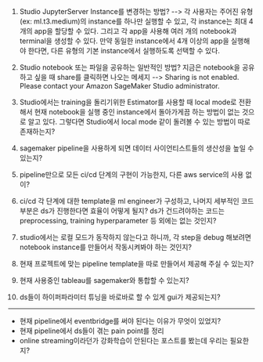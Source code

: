 1. Studio JupyterServer Instance를 변경하는 방법? --> 각 사용자는 주어진 유형(ex: ml.t3.medium)의 instance를 하나만 실행할 수 있고, 각 instance는 최대 4개의 app을 할당할 수 있다. 그리고 각 app을 사용해 여러 개의 notebook과 terminal을 생성할 수 있다. 
만약 동일한 instance에서 4개 이상의 app을 실행해야 한다면, 다른 유형의 기본 instance에서 실행하도록 선택할 수 있다. 

2. Studio notebook 또는 파일을 공유하는 일반적인 방법? 지금은 notebook을 공유하고 싶을 때 share를 클릭하면 나오는 메세지 --> Sharing is not enabled. Please contact your Amazon SageMaker Studio administrator.

3. Studio에서는 training을 돌리기위한 Estimator를 사용할 때 local mode로 전환해서 현재 notebook을 실행 중인 instance에서 돌아가게끔 하는 방법이 없는 것으로 알고 있다. 그렇다면 Studio에서 local mode 같이 돌려볼 수 있는 방법이 따로 존재하는지?

4. sagemaker pipeline을 사용하게 되면 데이터 사이언티스트들의 생산성을 높일 수 있는지? 

5. pipeline만으로 모든 ci/cd 단계의 구현이 가능한지, 다른 aws service의 사용 없이?

6. ci/cd 각 단계에 대한 template을 ml engineer가 구성하고, 나머지 세부적인 코드 부분은 ds가 진행한다면 효율이 어떻게 될지? ds가 건드려야하는 코드는 preprocessing, training hyperparameter 등 외에는 없는 것인지? 

7. studio에서는 로컬 모드가 동작하지 않는다고 하니까, 각 step을 debug 해보려면 notebook instance를 만들어서 작동시켜봐야 하는 것인지? 

8. 현재 프로젝트에 맞는 pipeline template을 따로 만들어서 제공해 주실 수 있는지? 

9. 현재 사용중인 tableau를 sagemaker와 통합할 수 있는지? 

10. ds들이 하이퍼파라미터 튜닝을 바로바로 할 수 있게 gui가 제공되는지? 


--------------------------------------
- 현재 pipeline에서 eventbridge를 써야 된다는 이유가 무엇이 있었지? 
- 현재 pipeline에서 ds들이 겪는 pain point를 정리 
- online streaming이라던가 강화학습이 안된다는 포스트를 봤는데 우리는 필요한지? 





